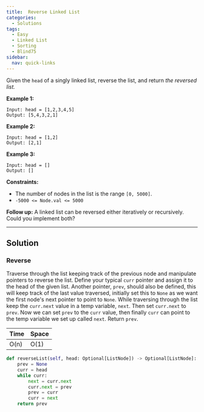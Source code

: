 ```yaml
---
title:  Reverse Linked List
categories:
  - Solutions
tags:
  - Easy
  - Linked List
  - Sorting
  - Blind75
sidebar:
  nav: quick-links
---
```


Given the ```head``` of a singly linked list, reverse the list, and return *the reversed list.*

**Example 1:**
```
Input: head = [1,2,3,4,5]
Output: [5,4,3,2,1]
```

**Example 2:**
```
Input: head = [1,2]
Output: [2,1]
```

**Example 3:**
```
Input: head = []
Output: []
```

**Constraints:**
- The number of nodes in the list is the range ```[0, 5000]```.
- ```-5000 <= Node.val <= 5000```

 

**Follow up:** A linked list can be reversed either iteratively or recursively. Could you implement both?

---

## Solution

### Reverse
Traverse through the list keeping track of the previous node and manipulate pointers to reverse the list. Define your typical ```curr``` pointer and assign it to the head of the given list. Another pointer, ```prev```, should also be defined, this will keep track of the last value traversed, initially set this to ```None``` as we want the first node's next pointer to point to ```None```. While traversing through the list keep the ```curr.next``` value in a temp variable, ```next```. Then set ```curr.next``` to ```prev```. Now we can set ```prev``` to the ```curr``` value, then finally ```curr``` can point to the temp variable we set up called ```next```. Return ```prev```. 

| Time | Space |
| ---- | ----- |
| O(n) | O(1)  |

```python
def reverseList(self, head: Optional[ListNode]) -> Optional[ListNode]:
    prev = None
    curr = head
    while curr:
        next = curr.next
        curr.next = prev
        prev = curr
        curr = next
    return prev
```